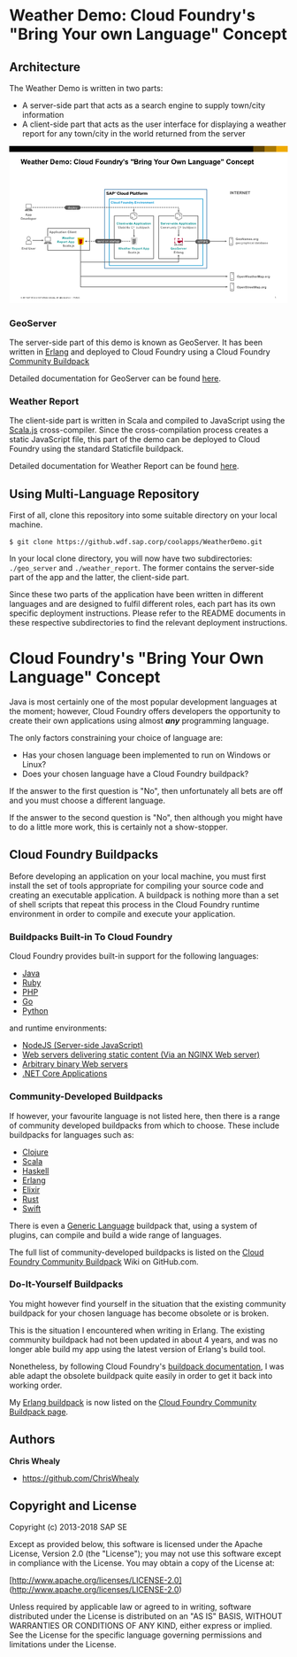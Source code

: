 # Weather Demo: Cloud Foundry's "Bring Your own Language" Concept

## Architecture

The Weather Demo is written in two parts:

* A server-side part that acts as a search engine to supply town/city information
* A client-side part that acts as the user interface for displaying a weather report for any town/city in the world returned from the server

![Solution Diagram](./docs/Weather%20Demo%20Solution%20Diagram.png "Weather Demo Solution Diagram")

### GeoServer

The server-side part of this demo is known as GeoServer.  It has been written in [Erlang](http://www.erlang.org) and deployed to Cloud Foundry using a Cloud Foundry [Community Buildpack](https://github.com/ChrisWhealy/cf-buildpack-erlang)

Detailed documentation for GeoServer can be found [here](./geo_server/README.md).

### Weather Report

The client-side part is written in Scala and compiled to JavaScript using the [Scala.js](https://www.scala-js.org) cross-compiler.  Since the cross-compilation process creates a static JavaScript file, this part of the demo can be deployed to Cloud Foundry using the standard Staticfile buildpack.

Detailed documentation for Weather Report can be found [here](./weather_report/README.md).

## Using Multi-Language Repository

First of all, clone this repository into some suitable directory on your local machine.

    $ git clone https://github.wdf.sap.corp/coolapps/WeatherDemo.git

In your local clone directory, you will now have two subdirectories: `./geo_server` and `./weather_report`.  The former contains the server-side part of the app and the latter, the client-side part.

Since these two parts of the application have been written in different languages and are designed to fulfil different roles, each part has its own specific deployment instructions.  Please refer to the README documents in these respective subdirectories to find the relevant deployment instructions.

# Cloud Foundry's "Bring Your Own Language" Concept

Java is most certainly one of the most popular development languages at the moment; however, Cloud Foundry offers developers the opportunity to create their own applications using almost ***any*** programming language.

The only factors constraining your choice of language are:

* Has your chosen language been implemented to run on Windows or Linux?
* Does your chosen language have a Cloud Foundry buildpack?

If the answer to the first question is "No", then unfortunately all bets are off and you must choose a different language.

If the answer to the second question is "No", then although you might have to do a little more work, this is certainly not a show-stopper.

## Cloud Foundry Buildpacks

Before developing an application on your local machine, you must first install the set of tools appropriate for compiling your source code and creating an executable application.  A buildpack is nothing more than a set of shell scripts that repeat this process in the Cloud Foundry runtime environment in order to compile and execute your application.


### Buildpacks Built-in To Cloud Foundry

Cloud Foundry provides built-in support for the following languages:

* [Java](https://github.com/cloudfoundry/java-buildpack)
* [Ruby](https://github.com/cloudfoundry/ruby-buildpack)
* [PHP](https://github.com/cloudfoundry/php-buildpack)
* [Go](https://github.com/cloudfoundry/go-buildpack)
* [Python](https://github.com/cloudfoundry/python-buildpack)

and runtime environments:

* [NodeJS (Server-side JavaScript)](https://github.com/cloudfoundry/nodejs-buildpack)
* [Web servers delivering static content (Via an NGINX Web server)](https://github.com/cloudfoundry/staticfile-buildpack)
* [Arbitrary binary Web servers](https://github.com/cloudfoundry/binary-buildpack)
* [.NET Core Applications](https://github.com/cloudfoundry/dotnet-core-buildpack)

### Community-Developed Buildpacks

If however, your favourite language is not listed here, then there is a range of community developed buildpacks from which to choose.  These include buildpacks for languages such as:

* [Clojure](https://github.com/mstine/heroku-buildpack-clojure)
* [Scala](https://github.com/heroku/heroku-buildpack-scala)
* [Haskell](https://github.com/BrianMMcClain/heroku-buildpack-haskell)
* [Erlang](https://github.com/ChrisWhealy/cf-buildpack-erlang)
* [Elixir](https://github.com/HashNuke/heroku-buildpack-elixir)
* [Rust](https://github.com/emk/heroku-buildpack-rust)
* [Swift](https://github.com/cloudfoundry-community/swift-buildpack)

There is even a [Generic Language](https://github.com/oetiker/sourcey-buildpack) buildpack that, using a system of plugins, can compile and build a wide range of languages.

The full list of community-developed buildpacks is listed on the [Cloud Foundry Community Buildpack](https://github.com/cloudfoundry-community/cf-docs-contrib/wiki/Buildpacks) Wiki on GitHub.com.

### Do-It-Yourself Buildpacks

You might however find yourself in the situation that the existing community buildpack for your chosen language has become obsolete or is broken.

This is the situation I encountered when writing in Erlang.  The existing community buildpack had not been updated in about 4 years, and was no longer able build my app using the latest version of Erlang's build tool.

Nonetheless, by following Cloud Foundry's [buildpack documentation](https://docs.cloudfoundry.org/buildpacks/understand-buildpacks.html), I was able adapt the obsolete buildpack quite easily in order to get it back into working order.

My [Erlang buildpack](https://github.com/ChrisWhealy/cf-buildpack-erlang) is now listed on the [Cloud Foundry Community Buildpack page](https://github.com/cloudfoundry-community/cf-docs-contrib/wiki/Buildpacks).




Authors
-------

**Chris Whealy**

+ https://github.com/ChrisWhealy


Copyright and License
---------------------

Copyright (c) 2013-2018 SAP SE

Except as provided below, this software is licensed under the Apache License, Version 2.0 (the "License"); you may not use this software except in compliance with the License. You may obtain a copy of the License at:

[http://www.apache.org/licenses/LICENSE-2.0] (http://www.apache.org/licenses/LICENSE-2.0)

Unless required by applicable law or agreed to in writing, software distributed under the License is distributed on an "AS IS" BASIS, WITHOUT WARRANTIES OR CONDITIONS OF ANY KIND, either express or implied. See the License for the specific language governing permissions and limitations under the License.
